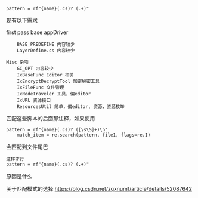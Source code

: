 ```
pattern = rf"{name}(.cs)? (.+)"
```

现有以下需求

first pass
    base
        appDriver

        BASE_PREDEFINE 内容较少
        LayerDefine.cs 内容较少
    
    Misc 杂项
        GC_OPT 内容较少
        IxBaseFunc Editor 相关
        IxEncryptDecryptTool 加密解密工具
        IxFileFunc 文件管理
        IxNodeTraveler 工具，偏editor
        IxURL 资源接口
        ResourcesUtil 简单，偏editor, 资源，资源枚举

匹配这些脚本的后面那注释，如果使用

```
pattern = rf"{name}(.cs)? ([\s\S]+)\n"
    match_item = re.search(pattern, file1, flags=re.I)

```

会匹配到文件尾巴

```
这样才行
pattern = rf"{name}(.cs)? (.+)"
```

原因是什么

关于匹配模式的选择 https://blog.csdn.net/zqxnum1/article/details/52087642
